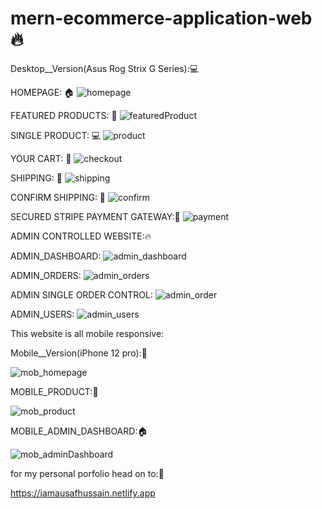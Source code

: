 # mern-ecommerce-application-web 🔥

Desktop__Version(Asus Rog Strix G Series):💻

HOMEPAGE: 🏠
![homepage](https://user-images.githubusercontent.com/68208476/179242600-dc743f8b-b7bd-4152-b5ec-0b9d0fe202c8.png)

FEATURED PRODUCTS: 📱
![featuredProduct](https://user-images.githubusercontent.com/68208476/179242739-5e3b4b29-00ba-4435-9000-76bb2273853e.PNG)

SINGLE PRODUCT: 💻
![product](https://user-images.githubusercontent.com/68208476/179242809-79152861-d954-423c-ae2a-eacaeb65663e.PNG)

YOUR CART: 🛒
![checkout](https://user-images.githubusercontent.com/68208476/179243086-964a0485-c6e8-4d46-8db9-de816a14b854.PNG)

SHIPPING: 🚤
![shipping](https://user-images.githubusercontent.com/68208476/179243471-9c3f006a-b7f4-48c2-862f-ce38ed88af60.PNG)

CONFIRM SHIPPING: 🚀
![confirm](https://user-images.githubusercontent.com/68208476/179243512-1536770f-71fe-4be3-ae02-f6b2fd697dac.PNG)

SECURED STRIPE PAYMENT GATEWAY:💸
![payment](https://user-images.githubusercontent.com/68208476/179243770-5df341af-6e1d-49c8-a54e-daac685f9e99.PNG)

ADMIN CONTROLLED WEBSITE:🔥

ADMIN_DASHBOARD:
![admin_dashboard](https://user-images.githubusercontent.com/68208476/179243946-f6ea87f6-c9da-44cf-bc0a-0d6e99fad968.PNG)

ADMIN_ORDERS:
![admin_orders](https://user-images.githubusercontent.com/68208476/179243998-ad4d4118-b30a-4dc6-a32b-5c1ee5c99cfa.PNG)

ADMIN SINGLE ORDER CONTROL:
![admin_order](https://user-images.githubusercontent.com/68208476/179243980-dd91abd3-a842-4357-896f-a7bbb01e4401.PNG)

ADMIN_USERS:
![admin_users](https://user-images.githubusercontent.com/68208476/179244208-aec5d957-f086-4068-9198-e8fb02ca852d.PNG)


This website is all mobile responsive:

Mobile__Version(iPhone 12 pro):📱

![mob_homepage](https://user-images.githubusercontent.com/68208476/179244873-243c0b7f-051b-4a19-98fb-534de019ae11.png)

MOBILE_PRODUCT:📱

![mob_product](https://user-images.githubusercontent.com/68208476/179245250-52695b9d-0441-4cac-8c9b-fab8552c960e.png)

MOBILE_ADMIN_DASHBOARD:🏠

![mob_adminDashboard](https://user-images.githubusercontent.com/68208476/179245593-287c6615-c995-4f89-a34d-1d2af92dd493.png)


for my personal porfolio head on to:🚀

https://iamausafhussain.netlify.app
